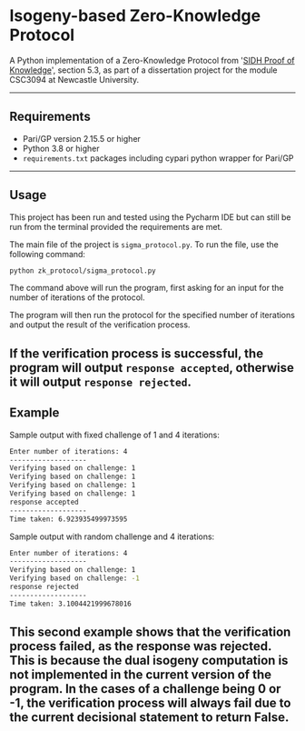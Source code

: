 # Isogeny-based Zero-Knowledge Protocol
A Python implementation of a Zero-Knowledge Protocol from '[SIDH Proof of Knowledge](https://link.springer.com/chapter/10.1007/978-3-031-22966-4_11)', section 5.3, as part of a dissertation project for the module CSC3094 at Newcastle University.

---
## Requirements
- Pari/GP version 2.15.5 or higher
- Python 3.8 or higher
- `requirements.txt` packages including cypari python wrapper for Pari/GP
---
## Usage
This project has been run and tested using the Pycharm IDE but can still be run from the terminal provided the requirements are met.

The main file of the project is `sigma_protocol.py`. To run the file, use the following command:
```bash
python zk_protocol/sigma_protocol.py
```
The command above will run the program, first asking for an input for the number of iterations of the protocol.

The program will then run the protocol for the specified number of iterations and
output the result of the verification process.

If the verification process is successful, 
the program will output `response accepted`, otherwise it will output `response rejected`.
---
## Example
Sample output with fixed challenge of 1 and 4 iterations:
```bash
Enter number of iterations: 4
-------------------
Verifying based on challenge: 1
Verifying based on challenge: 1
Verifying based on challenge: 1
Verifying based on challenge: 1
response accepted
-------------------
Time taken: 6.923935499973595
```
Sample output with random challenge and 4 iterations:
```bash
Enter number of iterations: 4
-------------------
Verifying based on challenge: 1
Verifying based on challenge: -1
response rejected
-------------------
Time taken: 3.1004421999678016
```
This second example shows that the verification process failed, as the response was rejected. This is because the 
dual isogeny computation is not implemented in the current version of the program. In the cases of a challenge being 0
or -1, the verification process will always fail due to the current decisional statement to return False.
---